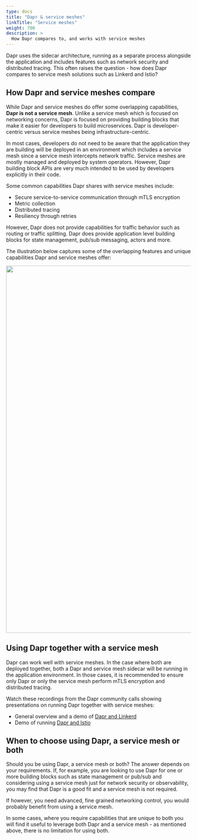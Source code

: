 ```yaml
---
type: docs
title: "Dapr & service meshes"
linkTitle: "Service meshes"
weight: 700
description: >
  How Dapr compares to, and works with service meshes
---
```


Dapr uses the sidecar architecture, running as a separate process alongside the application and includes features such as network security and distributed tracing. This often raises the question - how does Dapr compares to service mesh solutions such as Linkerd and Istio?

## How Dapr and service meshes compare
While Dapr and service meshes do offer some overlapping capabilities, **Dapr is not a service mesh**. Unlike a service mesh which is focused on networking concerns, Dapr is focused on providing building blocks that make it easier for developers to build microservices. Dapr is developer-centric versus service meshes being infrastructure-centric. 

In most cases, developers do not need to be aware that the application they are building will be deployed in an environment which includes a service mesh since a service mesh intercepts network traffic. Service meshes are mostly managed and deployed by system operators. However, Dapr building block APIs are very much intended to be used by developers explicitly in their code.

Some common capabilities Dapr shares with service meshes include:
- Secure service-to-service communication through mTLS encryption
- Metric collection
- Distributed tracing
- Resiliency through retries

However, Dapr does not provide capabilities for traffic behavior such as routing or traffic splitting. Dapr does provide application level building blocks for state management, pub/sub messaging, actors and more.

The illustration below captures some of the overlapping features and unique capabilities Dapr and service meshes offer:

<img src="/images/service-mesh.png" width=1000>

## Using Dapr together with a service mesh
Dapr can work well with service meshes. In the case where both are deployed together, both a Dapr and service mesh sidecar will be running in the application environment. In those cases, it is recommended to ensure only Dapr or only the service mesh perform mTLS encryption and distributed tracing.

Watch these recordings from the Dapr community calls showing presentations on running Dapr together with service meshes:
- General overview and a demo of [Dapr and Linkerd](https://youtu.be/xxU68ewRmz8?t=142)
- Demo of running [Dapr and Istio](https://youtu.be/ngIDOQApx8g?t=335)

## When to choose using Dapr, a service mesh or both
Should you be using Dapr, a service mesh or both? The answer depends on your requirements. If, for example, you are looking to use Dapr for one or more building blocks such as state management or pub/sub and considering using a service mesh just for network security or observability, you may find that Dapr is a good fit and a service mesh is not required.

If however, you need advanced, fine grained networking control, you would probably benefit from using a service mesh. 

In some cases, where you require capabilities that are unique to both you will find it useful to leverage both Dapr and a service mesh - as mentioned above, there is no limitation for using both.
